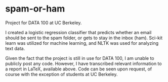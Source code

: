# spam-or-ham
Project for DATA 100 at UC Berkeley.

I created a logistic regression classifier that predicts whether an email should be sent to the spam folder, or gets to stay in the inbox (ham). Sci-kit learn was utilized for machine learning, and NLTK was used for analyzing text data.

Given the fact that the project is still in use for DATA 100, I am unable to publicly post any code. However, I have transcribed relevant information to a report in LaTeX, available above. Code can be seen upon request, of course with the exception of students at UC Berkeley.
